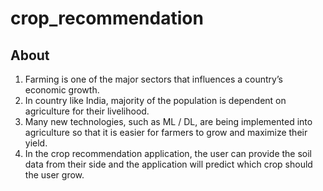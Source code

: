 # crop_recommendation

## About
1. Farming is one of the major sectors that influences a country’s economic growth.
2. In country like India, majority of the population is dependent on agriculture for their livelihood.
3. Many new technologies, such as ML / DL, are being implemented into agriculture so that it is easier for farmers to grow and maximize their yield.
4. In the crop recommendation application, the user can provide the soil data from their side and the application will predict which crop should the user grow.
